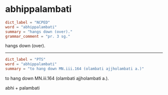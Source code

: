 # abhippalambati

``` toml
dict_label = "NCPED"
word = "abhippalambati"
summary = "hangs down (over)."
grammar_comment = "pr. 3 sg."
```

hangs down (over).

--------------------

``` toml
dict_label = "PTS"
word = "abhippalambati"
summary = "to hang down MN.iii.164 (olambati ajjholambati a.)"
```

to hang down MN.iii.164 (olambati ajjholambati a.).

abhi \+ palambati


